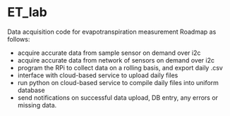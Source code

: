 # ET_lab
Data acquisition code for evapotranspiration measurement
Roadmap as follows:
- acquire accurate data from sample sensor on demand over i2c
- acquire accurate data from network of sensors on demand over i2c
- program the RPi to collect data on a rolling basis, and export daily .csv
- interface with cloud-based service to upload daily files
- run python on cloud-based service to compile daily files into uniform database
- send notifications on successful data upload, DB entry, any errors or missing data. 
